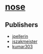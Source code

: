 # [nose](https://pypi.org/project/nose)



## Publishers
- [jpellerin](https://pypi.org/user/jpellerin)
- [jszakmeister](https://pypi.org/user/jszakmeister)
- [kumar303](https://pypi.org/user/kumar303)

